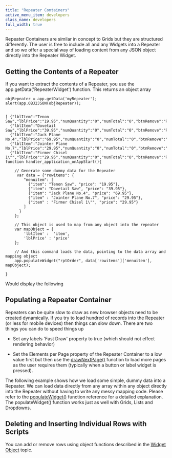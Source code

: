 ```yaml
---
title: "Repeater Containers"
active_menu_item: developers
class_name: developers
full_width: true
---
```



Repeater Containers are similar in concept to Grids but they are structured differently. The user is free to include all and any Widgets into a Repeater and so we offer a special way of loading content from any JSON object directly into the Repeater Widget.

## Getting the Contents of a Repeater

If you want to extract the contents of a Repeater, you use the app.getData('RepeaterWidget') function. This returns an object array

    objRepeater = app.getData('myRepeater');
    alert(app.OBJ2JSON(objRepeater));
     
     
    [ {"lblItem":"Tenon Saw","lblPrice":"19.95","numQuantity":"0","numTotal":"0","btnRemove":"Remove"},
      {"lblItem":"Dovetail Saw","lblPrice":"39.95","numQuantity":"0","numTotal":"0","btnRemove":"Remove"},
      {"lblItem":"Jack Plane No.4","lblPrice":"69.95","numQuantity":"0","numTotal":"0","btnRemove":"Remove"},
      {"lblItem":"Jointer Plane No.7","lblPrice":"29.95","numQuantity":"0","numTotal":"0","btnRemove":"Remove"},
      {"lblItem":"Firmer Chisel 1\"","lblPrice":"29.95","numQuantity":"0","numTotal":"0","btnRemove":"Remove"}]
    function handler_application_onAppStart(){
        
        // Generate some dummy data for the Repeater
         var data = {"rowitems": {
            "menuitem": [
              {"item": "Tenon Saw", "price": "19.95"},
              {"item": "Dovetail Saw", "price": "39.95"},
              {"item": "Jack Plane No.4", "price": "69.95"},
              {"item" : "Jointer Plane No.7", "price": "29.95"},
              {"item" : "Firmer Chisel 1\"", "price": "29.95"}
            ]
          }
        };
        
        // This object is used to map from any object into the repeater
        var mapObject = {
            'lblItem' :  'item',
            'lblPrice' : 'price'
        };
     
        // And this command loads the data, pointing to the data array and mapping object
        app.populateWidget("rptOrder", data['rowitems']['menuitem'], mapObject);
        
    }
   

Would display the following

## Populating a Repeater Container

Repeaters can be quite slow to draw as new browser objects need to be created dynamically. If you try to load hundred of records into the Repeater (or less for mobile devices) then things can slow down. There are two things you can do to speed things up

 - Set any labels 'Fast Draw' property to true (which should not effect rendering behavior)

 - Set the Elements per Page property of the Repeater Container to a low value first but then use the [drawNextPage()](/developers/documentation/scripting-apis/client-api/widget-object-functions/repeater-grid/drawnextpage) function to load more pages as the user requires them (typically when a button or label widget is pressed).

The following example shows how we load some simple, dummy data into a Repeater. We can load data directly from any array within any object directly into the Repeater without having to write any messy mapping code. Please refer to the [populateWidget()](/developers/documentation/scripting-apis/client-api/widget-data-state-manipulation/populatewidget/) function reference for a detailed explanation. The populateWidget() function works just as well with Grids, Lists and Dropdowns.

## Deleting and Inserting Individual Rows with Scripts

You can add or remove rows using object functions described in the [Widget Object](/developers/documentation/scripting-apis/client-api/objects-titbits/widget-object) topic.

